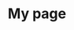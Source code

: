 ---
title: My page
type: landing

sections:
  - block: markdown
    content:
      title: Qui suis je ?
      subtitle: My subtitle
      text: |
        ![photo-hh-7-5](photo-hh-7-5.jpg)
        🆔_Marc_ est mon prénom français. _Hong Hai_ est mon prénom vietnamien.
        
        ✍️Ingénieur Dr. en génie civil mais j'ai bien des connaissances en matière de santé, pour moi-même et ma famille.
        
        💡Après avoir utilisé le programme Feel Great, mon métabolisme s'est nettement amélioré: baisser 10kg, 8cm de tour de taille, pas de problème de cholestérol, vitamine D, ... Je suis là pour aider et soutenir les personnes qui en ont besoin.
        
        💎Je suis actuellement distributeur pour Unicity, la meilleure entreprise en compléments alimentaires, disponible sur 64 pays du monde. Si vous êtes intéressé par le business, bienvenu dans mon réseau 🤝.
        
---
